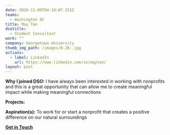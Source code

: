 ```yaml
---
date: 2020-11-09T04:18:07.251Z
teams:
  - Washington DC
title: May Tan
dsotitle:
  - Student Consultant
work: ""
company: Georgetown University
thumb_img_path: /images/0-28-.jpg
actions:
  - label: LinkedIn
    url: https://www.linkedin.com/in/maytan/
layout: post
---
```

**Why I joined DSO:** I have always been interested in working with nonprofits and this is a great opportunity that can allow me to create meaningful impact while making meaningful connections

**Projects:** 

**Aspiration(s):** To work for or start a nonprofit that creates a positive difference on our natural surroundings

**[Get in Touch](mailto:maytan@dsoglobal.org)**